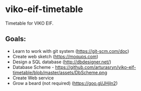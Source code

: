 # viko-eif-timetable
Timetable for VIKO EIF.
## Goals:
* Learn to work with git system (https://git-scm.com/doc)
* Create web sketch (https://moqups.com)
* Design a SQL database (http://dbdesigner.net/)
 * Database Scheme - https://github.com/arturasryn/viko-eif-timetable/blob/master/assets/DbScheme.png
* Create Web service
* Grow a beard (not required) (https://goo.gl/JHjln2)
